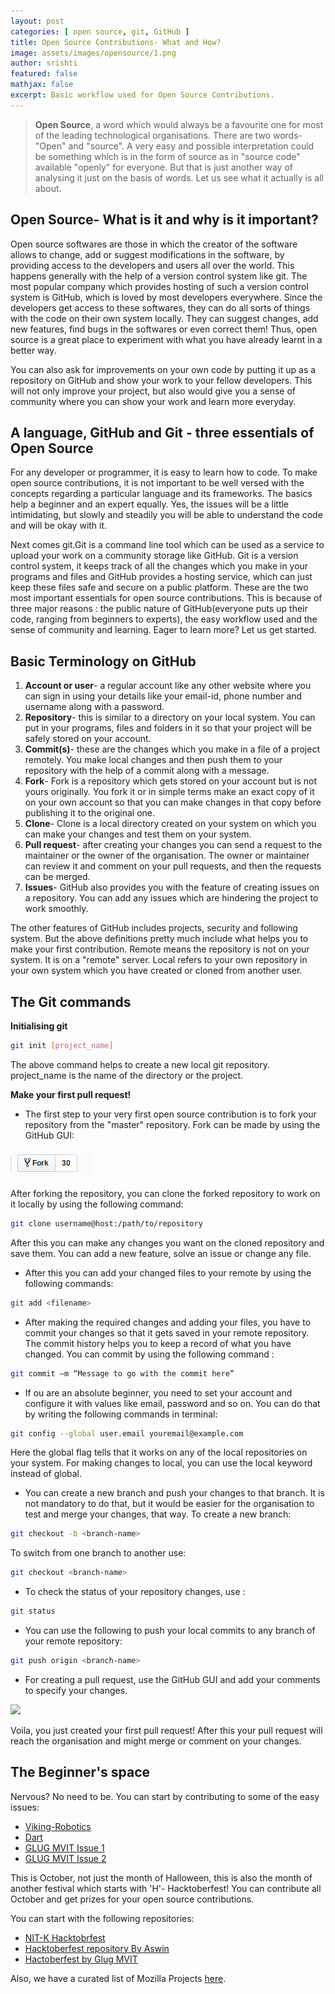 ```yaml
---
layout: post
categories: [ open source, git, GitHub ]
title: Open Source Contributions- What and How?
image: assets/images/opensource/1.png
author: srishti
featured: false
mathjax: false
excerpt: Basic workflow used for Open Source Contributions.
---
```

>**Open Source**, a word which would always be a favourite one for most of the leading technological organisations. There are two words- "Open" and "source". A very easy and possible interpretation could be something which is in the form of source as in "source code" available "openly" for everyone. But that is just another way of analysing it just on the basis of words. Let us see what it actually is all about.

## Open Source- What is it and why is it important?
Open source softwares are those in which the creator of the software allows to change, add or suggest modifications in the software, by providing access to the developers and users all over the world. This happens generally with the help of a version control system like git. The most popular company which provides hosting of such a version control system is GitHub, which is loved by most developers everywhere. Since the developers get access to these softwares, they can do all sorts of things with the code on their own system locally. They can suggest changes, add new features, find bugs in the softwares or even correct them! Thus, open source is a great place to experiment with what you have already learnt in a better way. 

You can also ask for improvements on your own code by putting it up as a repository on GitHub and show your work to your fellow developers. This will not only improve your project, but also would give you a sense of community where you can show your work and learn more everyday.

## A language, GitHub and Git - three essentials of Open Source
For any developer or programmer, it is easy to learn how to code. To make open source contributions, it is not important to be well versed with the concepts regarding a particular language and its frameworks. The basics help a beginner and an expert equally. Yes, the issues will be a little intimidating, but slowly and steadily you will be able to understand the code and will be okay with it.

Next comes git.Git is a command line tool which can be used as a service to upload your work on a community storage like GitHub. Git is a version control system, it keeps track of all the changes which you make in your programs and files and GitHub provides a hosting service, which can just keep these files safe and secure on a public platform. These are the two most important essentials for open source contributions. This is because of three major reasons : the public nature of GitHub(everyone puts up their code, ranging from beginners to experts), the easy workflow used and the sense of community and learning. Eager to learn more? Let us get started. 

## Basic Terminology on GitHub
 1. **Account or user**- a regular account like any other website where you can sign in using your details like your email-id, phone number and username along with a password.
 2. **Repository**- this is similar to a directory on your local system. You can put in your programs, files and folders in it so that your project will be safely stored on your account.
 3. **Commit(s)**- these are the changes which you make in a file of a project remotely. You make local changes and then push them to your repository with the help of a commit along with a message.
 4. **Fork**- Fork is a repository which gets stored on your account but is not yours originally. You fork it or in simple terms make an exact copy of it on your own account so that you can make changes in that copy before publishing it to the original one.
 5. **Clone**- Clone is a local directory created on your system on which you can make your changes and test them on your system.
 6. **Pull request**- after creating your changes you can send a request to the maintainer or the owner of the organisation. The owner or maintainer can review it and comment on your pull requests, and then the requests can be merged.
 7. **Issues**- GitHub also provides you with the feature of creating issues on a repository. You can add any issues which are hindering the project to work smoothly.

 The other features of GitHub includes projects, security and following system. But the above definitions pretty much include what helps you to make your first contribution. Remote means the repository is not on your system. It is on a "remote" server. Local refers to your own repository in your own system which you have created or cloned from another user.

## The Git commands
**Initialising git**
```sh
git init [project_name]
```
The above command helps to create a new local git repository. project_name is the name of the directory or the project.


 **Make your first pull request!**
 - The first step to your very first open source contribution is to fork your repository from the "master" repository. Fork can be made by using the GitHub GUI: 

 ![](/assets/images/opensource/fork.png) 

 After forking the repository, you can clone the forked repository to work on it locally by using the following command:

 
 ```sh
 git clone username@host:/path/to/repository
```

After this you can make any changes you want on the cloned repository and save them.  You can add a new feature, solve an issue or change any file.

- After this you can add your changed files to your remote by using the following commands:

```sh
git add <filename>
```
- After making the required changes and adding your files, you have to commit your changes so that it gets saved in your remote repository. The commit history helps you to keep a record of what you have changed. You can commit by using the following command :

```sh
git commit –m “Message to go with the commit here”
```
- If ou are an absolute beginner, you need to set your account and configure it with values like email, password and so on. You can do that by writing the following commands in terminal:

```sh
git config --global user.email youremail@example.com
```
Here the global flag tells that it works on any of the local repositories on your system.
For making changes to local, you can use the local keyword instead of global. 

- You can create a new branch and push your changes to that branch. It is not mandatory to do that, but it would be easier for the organisation to test and merge your changes, that way. To create a new branch:

```sh
git checkout -b <branch-name>
```
To switch from one branch to another use:

```sh
git checkout <branch-name> 
```
- To check  the status of your repository changes, use :
```sh
git status
```
- You can use the following to push your local commits to any branch of your remote repository:
```sh
git push origin <branch-name>
```
- For creating a pull request, use the GitHub GUI and add your comments to specify your changes. 

<img src= "https://help.github.com/assets/images/help/pull_requests/pullrequest-send.png">

Voila, you just created your first pull request! After this your pull request will reach the organisation and might merge or comment on your changes. 

## The Beginner's space

Nervous? No need to be. You can start by contributing to some of the easy issues: 
- [Viking-Robotics](https://github.com/DVC-Viking-Robotics/webapp/issues/60)
- [Dart](https://github.com/dart-lang/site-www/issues/1976)
- [GLUG MVIT Issue 1](https://github.com/glugmvit/glugmvit.github.io/issues/36)
- [GLUG MVIT Issue 2](https://github.com/glugmvit/glugmvit.github.io/issues/42)

This is October, not just the month of Halloween, this is also the month of another festival which starts with 'H'- Hacktoberfest! You can contribute all October and get prizes for your open source contributions. 

You can start with the following repositories:
- [NIT-K Hacktobrfest](https://github.com/WebClub-NITK/Hacktoberfest-2k19/)
- [Hacktoberfest repository By Aswin](https://github.com/infiniteoverflow/Hacktoberfest_19)
- [Hactoberfest by Glug MVIT](https://github.com/glugmvit/Hacktoberfest)

Also, we have a curated list of Mozilla Projects [here](https://docs.google.com/document/d/1tFS-Yc0F91efiKwmYzGy9TrlGReXzFrVSMn39TGeC0c/edit).
